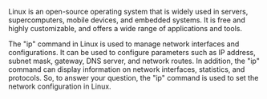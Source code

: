 Linux is an open-source operating system that is widely used in servers, supercomputers, mobile devices, and embedded systems. It is free and highly customizable, and offers a wide range of applications and tools.

The "ip" command in Linux is used to manage network interfaces and configurations. It can be used to configure parameters such as IP address, subnet mask, gateway, DNS server, and network routes. In addition, the "ip" command can display information on network interfaces, statistics, and protocols. So, to answer your question, the "ip" command is used to set the network configuration in Linux.
